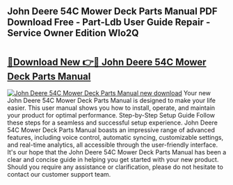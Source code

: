 ## John Deere 54C Mower Deck Parts Manual PDF Download Free - Part-Ldb User Guide Repair - Service Owner Edition Wlo2Q

# <h2><a href="http://bc90998.oget.top/?id=John+Deere+54C+Mower+Deck+Parts+Manual">🔗Download New 👉🔴 John Deere 54C Mower Deck Parts Manual</a></h2>

[![John Deere 54C Mower Deck Parts Manual new download](https://i.imgur.com/5g1atiW.png)](http://bc90998.oget.top/?id=John+Deere+54C+Mower+Deck+Parts+Manual)
Your new John Deere 54C Mower Deck Parts Manual is designed to make your life easier. This user manual shows you how to install, operate, and maintain your product for optimal performance. Step-by-Step Setup Guide Follow these steps for a seamless and successful setup experience. John Deere 54C Mower Deck Parts Manual boasts an impressive range of advanced features, including voice control, automatic syncing, customizable settings, and real-time analytics, all accessible through the user-friendly interface. It's our hope that the John Deere 54C Mower Deck Parts Manual has been a clear and concise guide in helping you get started with your new product. Should you require any assistance or clarification, please do not hesitate to contact our customer support team.
